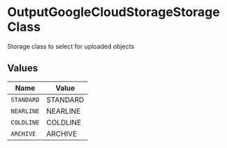 # OutputGoogleCloudStorageStorageClass

Storage class to select for uploaded objects


## Values

| Name       | Value      |
| ---------- | ---------- |
| `STANDARD` | STANDARD   |
| `NEARLINE` | NEARLINE   |
| `COLDLINE` | COLDLINE   |
| `ARCHIVE`  | ARCHIVE    |